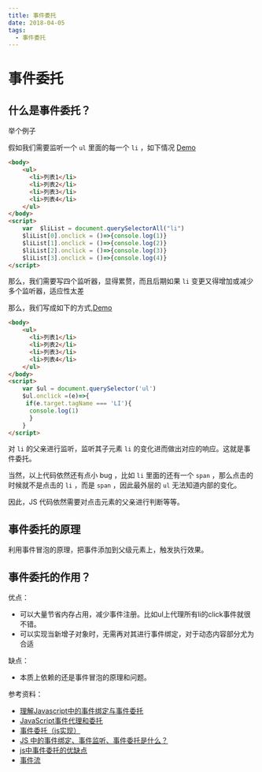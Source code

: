 ```yaml
---
title: 事件委托
date: 2018-04-05
tags: 
  - 事件委托
---
```


# 事件委托

## 什么是事件委托？

举个例子

假如我们需要监听一个 `ul` 里面的每一个  `li` ，如下情况  [Demo](http://jsbin.com/heremulobu/edit?html,js,console,output)

```html
<body>
    <ul>
      <li>列表1</li>
      <li>列表2</li>
      <li>列表3</li>
      <li>列表4</li>
    </ul>
</body>
<script>
	var  $liList = document.querySelectorAll("li")
	$liList[0].onclick = ()=>{console.log(1)}
	$liList[1].onclick = ()=>{console.log(2)}
	$liList[2].onclick = ()=>{console.log(3)}
	$liList[3].onclick = ()=>{console.log(4)}	
</script>
```

那么，我们需要写四个监听器，显得累赘，而且后期如果 `li` 变更又得增加或减少多个监听器，适应性太差

那么，我们写成如下的方式,[Demo](http://jsbin.com/vurejonina/1/edit?html,js,console,output)

```html
<body>
    <ul>
      <li>列表1</li>
      <li>列表2</li>
      <li>列表3</li>
      <li>列表4</li>
    </ul>
</body>
<script>
	var $ul = document.querySelector('ul')
	$ul.onclick =(e)=>{
 	 if(e.target.tagName === 'LI'){
  	  console.log(1)
	  }
	}
</script>

```

对  `li` 的父亲进行监听，监听其子元素 `li` 的变化进而做出对应的响应。这就是事件委托。

当然，以上代码依然还有点小 bug ，比如 `li` 里面的还有一个 `span`  ，那么点击的时候就不是点击的 `li` ，而是 `span` ，因此最外层的 `ul`  无法知道内部的变化。

因此，JS 代码依然需要对点击元素的父亲进行判断等等。

## 事件委托的原理

利用事件冒泡的原理，把事件添加到父级元素上，触发执行效果。

##  事件委托的作用？

优点：

- 可以大量节省内存占用，减少事件注册。比如ul上代理所有li的click事件就很不错。
- 可以实现当新增子对象时，无需再对其进行事件绑定，对于动态内容部分尤为合适

缺点：

- 本质上依赖的还是事件冒泡的原理和问题。



参考资料：

- [理解Javascript中的事件绑定与事件委托](https://segmentfault.com/a/1190000006667581)
- [JavaScript事件代理和委托](http://owenchen.net/?p=15)
- [事件委托（js实现）](http://www.cnblogs.com/waisonlong/p/5318925.html)
- [JS 中的事件绑定、事件监听、事件委托是什么？](https://juejin.im/entry/57ea329e67f3560057ad41a6)
- [js中事件委托的优缺点](https://www.cnblogs.com/wangdapeng/p/6601405.html)
- [事件流](https://www.cnblogs.com/Chen-XiaoJun/p/6210987.html)

